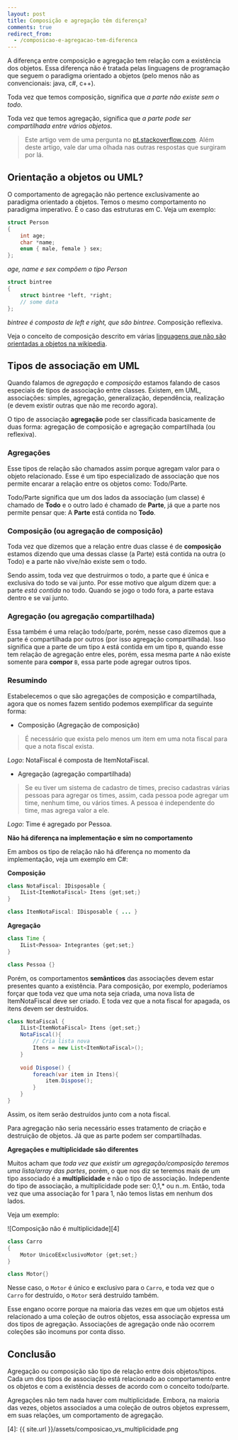 ```yaml
---
layout: post
title: Composição e agregação têm diferença?
comments: true
redirect_from:
  - /composicao-e-agregacao-tem-diferenca
---
```


A diferença entre composição e agregação tem relação com a existência dos objetos. Essa diferença não é tratada pelas linguagens de programação que seguem o paradigma orientado a objetos (pelo menos não as convencionais: java, c#, c++).

Toda vez que temos composição, significa que _a parte não existe sem o todo_. 

Toda vez que temos agregação, significa que _a parte pode ser compartilhada entre vários objetos_.

> Este artigo vem de uma pergunta no [pt.stackoverflow.com][2]. Além deste artigo, vale dar uma olhada nas outras respostas que surgiram por lá.


## Orientação a objetos ou UML?

O comportamento de agregação não pertence exclusivamente ao paradigma orientado a objetos. Temos o mesmo comportamento no paradigma imperativo. É o caso das estruturas em C. Veja um exemplo:

```c
struct Person
{
	int age;
	char *name;
	enum { male, female } sex;
};
```
_age, name e sex compõem o tipo Person_ 

```c
struct bintree
{
	struct bintree *left, *right;
	// some data
};
```

_bintree é composta de left e right, que são bintree_. Composição reflexiva.

Veja o conceito de composição descrito em várias [linguagens que não são orientadas a objetos na wikipedia][3].


## Tipos de associação em UML

Quando falamos de _agregação_ e _composição_ estamos falando de casos especiais de tipos de associação entre classes. Existem, em UML, associações: simples, agregação, generalização, dependência, realização (e devem existir outras que não me recordo agora).

O tipo de associação **agregação** pode ser classificada basicamente de duas forma: agregação de composição e agregação compartilhada (ou reflexiva).


### Agregações
Esse tipos de relação são chamados assim porque agregam valor para o objeto relacionado. Esse é um tipo especializado de associação que nos permite encarar a relação entre os objetos como: Todo/Parte.

Todo/Parte significa que um dos lados da associação (um classe) é chamado de **Todo** e o outro lado é chamado de **Parte**, já que a parte nos permite pensar que: A **Parte** está contida no **Todo**.


### Composição (ou agregação de composição)

Toda vez que dizemos que a relação entre duas classe é de **composição** estamos dizendo que uma dessas classe (a Parte) está contida na outra (o Todo) e a parte não vive/não existe sem o todo.

Sendo assim, toda vez que destruirmos o todo, a parte que é única e exclusiva do todo se vai junto. Por esse motivo que algum dizem que: a parte _está contida_ no todo. Quando se jogo o todo fora, a parte estava dentro e se vai junto.


### Agregação (ou agregação compartilhada)

Essa também é uma relação todo/parte, porém, nesse caso dizemos que a parte é compartilhada por outros (por isso agregação compartilhada). Isso significa que a parte de um tipo `A` está contida em um tipo `B`, quando esse tem relação de agregação entre eles, porém, essa mesma parte `A` não existe somente para **compor** `B`, essa parte pode agregar outros tipos.

### Resumindo

Estabelecemos o que são agregações de composição e compartilhada, agora que os nomes fazem sentido podemos exemplificar da seguinte forma:

* Composição (Agregação de composição)

>  É necessário que exista pelo menos um item em uma nota fiscal para que a nota fiscal exista.

_Logo_: NotaFiscal é composta de ItemNotaFiscal.

* Agregação (agregação compartilhada)

> Se eu tiver um sistema de cadastro de times, preciso cadastras várias pessoas para agregar os times, assim, cada pessoa pode agregar um time, nenhum time, ou vários times. A pessoa é independente do time, mas agrega valor a ele.

_Logo_: Time é agregado por Pessoa.

**Não há diferença na implementação e sim no comportamento**

Em ambos os tipo de relação não há diferença no momento da implementação, veja um exemplo em C#:

**Composição**
```java
class NotaFiscal: IDisposable {
	IList<ItemNotaFiscal> Itens {get;set;}
}

class ItemNotaFiscal: IDisposable { ... }
```

**Agregação**

```java
class Time {
	IList<Pessoa> Integrantes {get;set;}
}

class Pessoa {}
```

Porém, os comportamentos **semânticos** das associações devem estar presentes quanto a existência. Para composição, por exemplo, poderíamos forçar que toda vez que uma nota seja criada, uma nova lista de ItemNotaFiscal deve ser criado. E toda vez que a nota fiscal for apagada, os itens devem ser destruídos. 

```java
class NotaFiscal {
	IList<ItemNotaFiscal> Itens {get;set;}
	NotaFiscal(){
		// Cria lista nova
		Itens = new List<ItemNotaFiscal>();
	}
	
	void Dispose() {
		foreach(var item in Itens){
			item.Dispose();
		}
	}
}
```
Assim, os item serão destruídos junto com a nota fiscal.

Para agregação não seria necessário esses tratamento de criação e destruição de objetos. Já que as parte podem ser compartilhadas.


**Agregações e multiplicidade são diferentes**

Muitos acham que _toda vez que existir um agregação/composição teremos uma lista/array das partes_, porém, o que nos diz se teremos mais de um tipo associado é a **multiplicidade** e não o tipo de associação. Independente do tipo de associação, a multiplicidade pode ser: 0,1,* ou n..m. Então, toda vez que uma associação for 1 para 1, não temos listas em nenhum dos lados.

Veja um exemplo:

![Composição não é multiplicidade][4]

```java
class Carro
{
	Motor UnicoEExclusivoMotor {get;set;}
}

class Motor{}
```

Nesse caso, o `Motor` é único e exclusivo para o `Carro`, e toda vez que o `Carro` for destruído, o `Motor` será destruído também.

Esse engano ocorre porque na maioria das vezes em que um objetos está relacionado a uma coleção de outros objetos, essa associação expressa um dos tipos de agregação. Associações de agregação onde não ocorrem coleções são incomuns por conta disso.

## Conclusão

Agregação ou composição são tipo de relação entre dois objetos/tipos. Cada um dos tipos de associação está relacionado ao comportamento entre os objetos e com a existência desses de acordo com o conceito todo/parte.

Agregações não tem nada haver com multiplicidade. Embora, na maioria das vezes, objetos associados a uma coleção de outros objetos expressem, em suas relações, um comportamento de agregação.

  [1]: http://i.stack.imgur.com/ARGKS.png
  [2]: http://pt.stackoverflow.com/questions/25619/composi%C3%A7%C3%A3o-e-agrega%C3%A7%C3%A3o-quais-as-diferen%C3%A7as-e-como-usar/25628#25628
  [3]: http://en.wikipedia.org/wiki/Object_composition#Composite_types_in_C
  [4]: {{ site.url }}/assets/composicao_vs_multiplicidade.png
